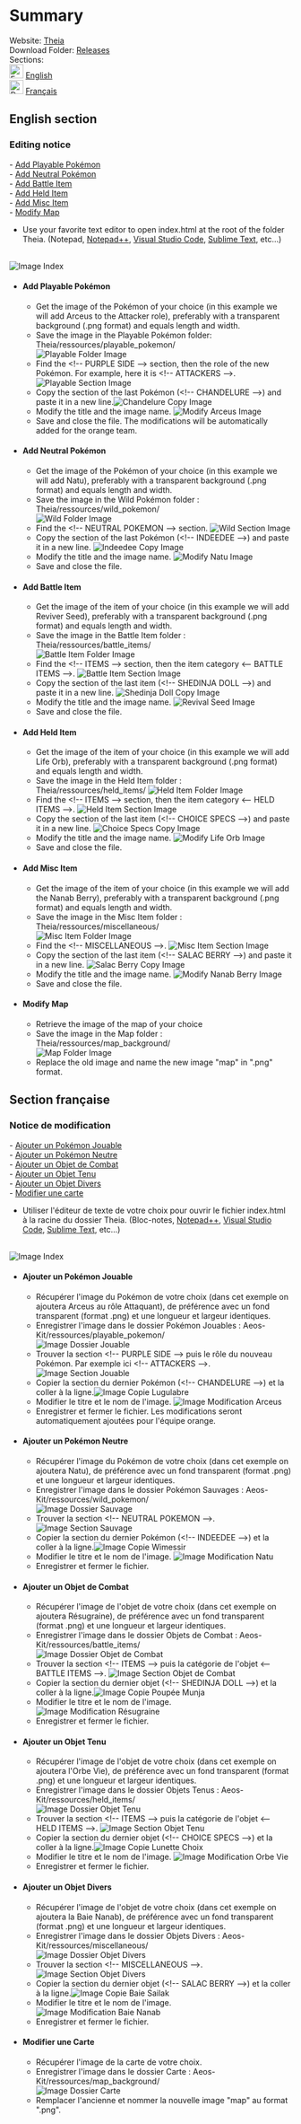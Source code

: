 # Summary
Website: [Theia](https://aeosmap.github.io/Theia/)
<br>
Download Folder:  [Releases](https://github.com/AeosMap/Theia/releases)
<br>
Sections:
<br>
<img src="ressources/icons/flag_en.png" alt="English Flag" title="English Flag" width="25px"> [English](#section-anglaise)
<br>
<img src="ressources/icons/flag_fr.png" alt="Drapeau Français" title="Drapeau Français" width="25px"> [Français](#section-française)

## English section <a name="section-anglaise"></a>
### Editing notice
\- [Add Playable Pokémon](#section-en-jouable)
<br>
\- [Add Neutral Pokémon](#section-en-neutre)
<br>
\- [Add Battle Item](#section-en-combat)
<br>
\- [Add Held Item](#section-en-tenu)
<br>
\- [Add Misc Item](#section-en-divers)
<br>
\- [Modify Map](#section-en-carte)

- Use your favorite text editor to open index.html at the root of the folder Theia. (Notepad, [Notepad++](https://notepad-plus-plus.org/downloads/), [Visual Studio Code](https://code.visualstudio.com/download), [Sublime Text](https://www.sublimetext.com/3), etc...)
<br>
<img src="ressources/notice/index-file.png" alt="Image Index" title="Image Index">


- #### Add Playable Pokémon <a name="section-en-jouable"></a>
    - Get the image of the Pokémon of your choice (in this example we will add Arceus to the Attacker role), preferably with a transparent background (.png format) and equals length and width.
    - Save the image in the Playable Pokémon folder: Theia/ressources/playable_pokemon/
    <br><img src="ressources/notice/folder_playable_pokemon.png" alt="Playable Folder Image" title="Playable Folder Image">
    - Find the \<!-- PURPLE SIDE --> section, then the role of the new Pokémon. For example, here it is \<!-- ATTACKERS -->.<img src="ressources/notice/section_purple.png" alt="Playable Section Image" title="Playable Section Image">
    - Copy the section of the last Pokémon (\<!-- CHANDELURE -->) and paste it in a new line.<img src="ressources/notice/copy_chandelure.png" alt="Chandelure Copy Image" title="Chandelure Copy Image">
    - Modify the title and the image name. <img src="ressources/notice/arceus_section.png" alt="Modify Arceus Image" title="Modify Arceus Image">
    - Save and close the file. The modifications will be automatically added for the orange team.

- #### Add Neutral Pokémon <a name="section-en-neutre"></a>
    - Get the image of the Pokémon of your choice (in this example we will add Natu), preferably with a transparent background (.png format) and equals length and width.
    - Save the image in the Wild Pokémon folder : Theia/ressources/wild_pokemon/
    <br><img src="ressources/notice/folder_wild_pokemon.png" alt="Wild Folder Image" title="Wild Folder Image">
    - Find the \<!-- NEUTRAL POKEMON --> section. <img src="ressources/notice/section_neutral.png" alt="Wild Section Image" title="Wild Section Image">
    - Copy the section of the last Pokémon (\<!-- INDEEDEE -->) and paste it in a new line. <img src="ressources/notice/copy_indeedee.png" alt="Indeedee Copy Image" title="Indeedee Copy Image">
    - Modify the title and the image name. <img src="ressources/notice/natu_section.png" alt="Modify Natu Image" title="Modify Natu Image">
    - Save and close the file.

- #### Add Battle Item <a name="section-en-combat"></a>
    - Get the image of the item of your choice (in this example we will add Reviver Seed), preferably with a transparent background (.png format) and equals length and width.
    - Save the image in the Battle Item folder : Theia/ressources/battle_items/ 
    <br><img src="ressources/notice/folder_battle_items.png" alt="Battle Item Folder Image" title="Battle Item Folder Image">
    - Find the \<!-- ITEMS --> section, then the item category \<-- BATTLE ITEMS -->. <img src="ressources/notice/section_battle_item.png" alt="Battle Item Section Image" title="Battle Item Section Image">
    - Copy the section of the last item (\<!-- SHEDINJA DOLL -->) and paste it in a new line. <img src="ressources/notice/copy_shedinja_doll.png" alt="Shedinja Doll Copy Image" title="Shedinja Doll Copy Image">
    - Modify the title and the image name. <img src="ressources/notice/revival_seed_section.png" alt="Revival Seed Image" title="Revival Seed Image">
    - Save and close the file.

- #### Add Held Item <a name="section-en-tenu"></a>
    - Get the image of the item of your choice (in this example we will add Life Orb), preferably with a transparent background (.png format) and equals length and width.
    - Save the image in the Held Item folder : Theia/ressources/held_items/ <img src="ressources/notice/folder_held_items.png" alt="Held Item Folder Image" title="Held Item Folder Image">
    - Find the \<!-- ITEMS --> section, then the item category \<-- HELD ITEMS -->. <img src="ressources/notice/section_held_item.png" alt="Held Item Section Image" title="Held Item Section Image">
    - Copy the section of the last item (\<!-- CHOICE SPECS -->) and paste it in a new line. <img src="ressources/notice/copy_choice_specs.png" alt="Choice Specs Copy Image" title="Choice Specs Copy Image">
    - Modify the title and the image name. <img src="ressources/notice/life_orb_section.png" alt="Modify Life Orb Image" title="Modify Life Orb Image">
    - Save and close the file.

- #### Add Misc Item <a name="section-en-divers"></a>
    - Get the image of the item of your choice (in this example we will add the Nanab Berry), preferably with a transparent background (.png format) and equals length and width.
    - Save the image in the Misc Item folder : Theia/ressources/miscellaneous/ 
    <br><img src="ressources/notice/folder_miscellaneous.png" alt="Misc Item Folder Image" title="Misc Item Folder Image">
    - Find the \<!-- MISCELLANEOUS -->. <img src="ressources/notice/section_misc.png" alt="Misc Item Section Image" title="Misc Item Section Image">
    - Copy the section of the last item (\<!-- SALAC BERRY -->) and paste it in a new line. <img src="ressources/notice/copy_salac_berry.png" alt="Salac Berry Copy Image" title="Salac Berry Copy Image">
    - Modify the title and the image name. <img src="ressources/notice/nanab_berry_section.png" alt="Modify Nanab Berry Image" title="Modify Nanab Berry Image">
    - Save and close the file.

- #### Modify Map <a name="section-en-carte"></a>
    - Retrieve the image of the map of your choice
    - Save the image in the Map folder : Theia/ressources/map_background/ 
    <br><img src="ressources/notice/folder_map_background.png" alt="Map Folder Image" title="Map Folder Image">
    - Replace the old image and name the new image "map" in ".png" format.

## Section française <a name="section-française"></a>
### Notice de modification
\- [Ajouter un Pokémon Jouable](#section-fr-jouable)
<br>
\- [Ajouter un Pokémon Neutre](#section-fr-neutre)
<br>
\- [Ajouter un Objet de Combat](#section-fr-combat)
<br>
\- [Ajouter un Objet Tenu](#section-fr-tenu)
<br>
\- [Ajouter un Objet Divers](#section-fr-divers)
<br>
\- [Modifier une carte](#section-fr-carte)

- Utiliser l'éditeur de texte de votre choix pour ouvrir le fichier index.html à la racine du dossier Theia. (Bloc-notes, [Notepad++](https://notepad-plus-plus.org/downloads/), [Visual Studio Code](https://code.visualstudio.com/download), [Sublime Text](https://www.sublimetext.com/3), etc...)
<br>
<img src="ressources/notice/index-file.png" alt="Image Index" title="Image Index">


- #### Ajouter un Pokémon Jouable <a name="section-fr-jouable"></a>
    - Récupérer l'image du Pokémon de votre choix (dans cet exemple on ajoutera Arceus au rôle Attaquant), de préférence avec un fond transparent (format .png) et une longueur et largeur identiques.
    - Enregistrer l'image dans le dossier Pokémon Jouables : Aeos-Kit/ressources/playable_pokemon/
    <br><img src="ressources/notice/folder_playable_pokemon.png" alt="Image Dossier Jouable" title="Image Dossier Jouable">
    - Trouver la section \<!-- PURPLE SIDE --> puis le rôle du nouveau Pokémon. Par exemple ici \<!-- ATTACKERS -->.<img src="ressources/notice/section_purple.png" alt="Image Section Jouable" title="Image Section Jouable">
    - Copier la section du dernier Pokémon (\<!-- CHANDELURE -->) et la coller à la ligne.<img src="ressources/notice/copy_chandelure.png" alt="Image Copie Lugulabre" title="Image Copie Lugulabre">
    - Modifier le titre et le nom de l'image. <img src="ressources/notice/arceus_section.png" alt="Image Modification Arceus" title="Image Modification Arceus">
    - Enregistrer et fermer le fichier. Les modifications seront automatiquement ajoutées pour l'équipe orange.

- #### Ajouter un Pokémon Neutre <a name="section-fr-neutre"></a>
    - Récupérer l'image du Pokémon de votre choix (dans cet exemple on ajoutera Natu), de préférence avec un fond transparent (format .png) et une longueur et largeur identiques.
    - Enregistrer l'image dans le dossier Pokémon Sauvages : Aeos-Kit/ressources/wild_pokemon/
    <br><img src="ressources/notice/folder_wild_pokemon.png" alt="Image Dossier Sauvage" title="Image Dossier Sauvage">
    - Trouver la section \<!-- NEUTRAL POKEMON -->. <img src="ressources/notice/section_neutral.png" alt="Image Section Sauvage" title="Image Section Sauvage">
    - Copier la section du dernier Pokémon (\<!-- INDEEDEE -->) et la coller à la ligne.<img src="ressources/notice/copy_indeedee.png" alt="Image Copie Wimessir" title="Image Copie Wimessir">
    - Modifier le titre et le nom de l'image. <img src="ressources/notice/natu_section.png" alt="Image Modification Natu" title="Image Modification Natu">
    - Enregistrer et fermer le fichier.

- #### Ajouter un Objet de Combat <a name="section-fr-combat"></a>
    - Récupérer l'image de l'objet de votre choix (dans cet exemple on ajoutera Résugraine), de préférence avec un fond transparent (format .png) et une longueur et largeur identiques.
    - Enregistrer l'image dans le dossier Objets de Combat : Aeos-Kit/ressources/battle_items/
    <br><img src="ressources/notice/folder_battle_items.png" alt="Image Dossier Objet de Combat" title="Image Dossier Objet de Combat">
    - Trouver la section \<!-- ITEMS --> puis la catégorie de l'objet \<-- BATTLE ITEMS -->. <img src="ressources/notice/section_battle_item.png" alt="Image Section Objet de Combat" title="Image Section Objet de Combat">
    - Copier la section du dernier objet (\<!-- SHEDINJA DOLL -->) et la coller à la ligne.<img src="ressources/notice/copy_shedinja_doll.png" alt="Image Copie Poupée Munja" title="Image Copie Poupée Munja">
    - Modifier le titre et le nom de l'image. <img src="ressources/notice/revival_seed_section.png" alt="Image Modification Résugraine" title="Image Modification Résugraine">
    - Enregistrer et fermer le fichier.

- #### Ajouter un Objet Tenu <a name="section-fr-tenu"></a>
    - Récupérer l'image de l'objet de votre choix (dans cet exemple on ajoutera l'Orbe Vie), de préférence avec un fond transparent (format .png) et une longueur et largeur identiques.
    - Enregistrer l'image dans le dossier Objets Tenus : Aeos-Kit/ressources/held_items/
    <br><img src="ressources/notice/folder_held_items.png" alt="Image Dossier Objet Tenu" title="Image Dossier Objet Tenu">
    - Trouver la section \<!-- ITEMS --> puis la catégorie de l'objet \<-- HELD ITEMS -->. <img src="ressources/notice/section_held_item.png" alt="Image Section Objet Tenu" title="Image Section Objet Tenu">
    - Copier la section du dernier objet (\<!-- CHOICE SPECS -->) et la coller à la ligne.<img src="ressources/notice/copy_choice_specs.png" alt="Image Copie Lunette Choix" title="Image Copie Lunette Choix">
    - Modifier le titre et le nom de l'image. <img src="ressources/notice/life_orb_section.png" alt="Image Modification Orbe Vie" title="Image Modification Orbe Vie">
    - Enregistrer et fermer le fichier.

- #### Ajouter un Objet Divers <a name="section-fr-divers"></a>
    - Récupérer l'image de l'objet de votre choix (dans cet exemple on ajoutera la Baie Nanab), de préférence avec un fond transparent (format .png) et une longueur et largeur identiques.
    - Enregistrer l'image dans le dossier Objets Divers : Aeos-Kit/ressources/miscellaneous/
    <br><img src="ressources/notice/folder_miscellaneous.png" alt="Image Dossier Objet Divers" title="Image Dossier Objet Divers">
    - Trouver la section \<!-- MISCELLANEOUS -->. <img src="ressources/notice/section_misc.png" alt="Image Section Objet Divers" title="Image Section Objet Divers">
    - Copier la section du dernier objet (\<!-- SALAC BERRY -->) et la coller à la ligne.<img src="ressources/notice/copy_salac_berry.png" alt="Image Copie Baie Sailak" title="Image Copie Baie Sailak">
    - Modifier le titre et le nom de l'image. <img src="ressources/notice/nanab_berry_section.png" alt="Image Modification Baie Nanab" title="Image Modification Baie Nanab">
    - Enregistrer et fermer le fichier.

- #### Modifier une Carte <a name="section-fr-carte"></a>
    - Récupérer l'image de la carte de votre choix.
    - Enregistrer l'image dans le dossier Carte : Aeos-Kit/ressources/map_background/
    <br><img src="ressources/notice/folder_map_background.png" alt="Image Dossier Carte" title="Image Dossier Carte">
    - Remplacer l'ancienne et nommer la nouvelle image "map" au format ".png".
